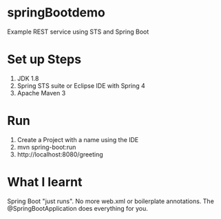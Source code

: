 # springBootdemo
Example REST service using STS and Spring Boot

# Set up Steps
1. JDK 1.8
2. Spring STS suite or Eclipse IDE with Spring 4
3. Apache Maven 3

# Run

1. Create a Project with a name using the IDE
2. mvn spring-boot:run
3. http://localhost:8080/greeting

# What I learnt

Spring Boot "just runs". No more web.xml or boilerplate annotations. The @SpringBootApplication does everything for you. 
